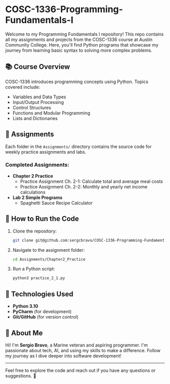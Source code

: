 # COSC-1336-Programming-Fundamentals-I

Welcome to my Programming Fundamentals I repository! This repo contains all my assignments and projects from the COSC-1336 course at Austin Community College. Here, you'll find Python programs that showcase my journey from learning basic syntax to solving more complex problems.

## 📚 Course Overview
COSC-1336 introduces programming concepts using Python. Topics covered include:
- Variables and Data Types
- Input/Output Processing
- Control Structures
- Functions and Modular Programming
- Lists and Dictionaries

## 📝 Assignments
Each folder in the `Assignments/` directory contains the source code for weekly practice assignments and labs.

### Completed Assignments:
- **Chapter 2 Practice**
  - Practice Assignment Ch. 2-1: Calculate total and average meal costs
  - Practice Assignment Ch. 2-2: Monthly and yearly net income calculations
- **Lab 2 Simple Programs**
  - Spaghetti Sauce Recipe Calculator

## 🚀 How to Run the Code
1. Clone the repository:
   ```bash
   git clone git@github.com:sergcbravo/COSC-1336-Programming-Fundamentals-I.git
   ```
2. Navigate to the assignment folder:
   ```bash
   cd Assignments/Chapter2_Practice
   ```
3. Run a Python script:
   ```bash
   python3 practice_2_1.py
   ```

## 🔧 Technologies Used
- **Python 3.10**
- **PyCharm** (for development)
- **Git/GitHub** (for version control)

## 👤 About Me
Hi! I'm **Sergio Bravo**, a Marine veteran and aspiring programmer. I'm passionate about tech, AI, and using my skills to make a difference. Follow my journey as I dive deeper into software development!

---

Feel free to explore the code and reach out if you have any questions or suggestions. 🚀
